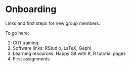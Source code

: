 # Onboarding
Links and first steps for new group members. 

To go here:

1. CITI training
2. Software links: RStudio, LaTeX, Gephi
3. Learning resources: Happy Git with R, R tutorial pages
4. First assignments
